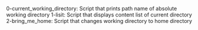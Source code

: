 0-current_working_directory: Script that prints path name of absolute working directory
1-lisit: Script that displays content list of current directory
2-bring_me_home: Script that changes working directory to home directory

